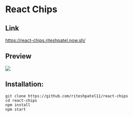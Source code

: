 # React Chips

## Link

https://react-chips.riteshpatel.now.sh/

## Preview

![](https://extraimage.net/images/2019/11/04/7c185b288a12eba416f2c5f733371c61.png)

## Installation:

```
git clone https://github.com/riteshpatel11/react-chips
cd react-chips
npm install
npm start
```
